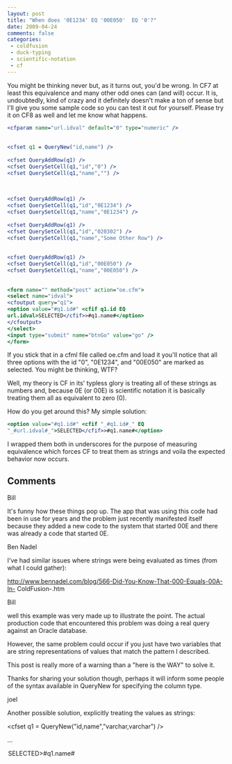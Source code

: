 ```yaml
---
layout: post
title: "When does '0E1234' EQ '00E050'  EQ '0'?"
date: 2009-04-24
comments: false
categories:
 - coldfusion
 - duck-typing
 - scientific-notation
 - cf
---
```

You might be thinking never but, as it turns out, you'd be wrong. In CF7 at
least this equivalence and many other odd ones can (and will) occur. It is,
undoubtedly, kind of crazy and it definitely doesn't make a ton of sense but
I'll give you some sample code so you can test it out for yourself. Please try
it on CF8 as well and let me know what happens.  
  
```cfm  
<cfparam name="url.idval" default="0" type="numeric" />  
  
  
<cfset q1 = QueryNew("id,name") />  
  
<cfset QueryAddRow(q1) />  
<cfset QuerySetCell(q1,"id","0") />  
<cfset QuerySetCell(q1,"name","") />  
  
  
  
<cfset QueryAddRow(q1) />  
<cfset QuerySetCell(q1,"id","0E1234") />  
<cfset QuerySetCell(q1,"name","0E1234") />  
  
<cfset QueryAddRow(q1) />  
<cfset QuerySetCell(q1,"id","020302") />  
<cfset QuerySetCell(q1,"name","Some Other Row") />  
  
  
<cfset QueryAddRow(q1) />  
<cfset QuerySetCell(q1,"id","00E050") />  
<cfset QuerySetCell(q1,"name","00E050") />  
  
  
<form name="" method="post" action="oe.cfm">  
<select name="idval">  
<cfoutput query="q1">  
<option value="#q1.id#" <cfif q1.id EQ
url.idval>SELECTED</cfif>>#q1.name#</option>  
</cfoutput>  
</select>  
<input type="submit" name="btnGo" value="go" />  
</form>  
```  
  
If you stick that in a cfml file called oe.cfm and load it you'll notice that
all three options with the id "0", "0E1234", and "00E050" are marked as
selected. You might be thinking, WTF?  
  
Well, my theory is CF in its' typless glory is treating all of these strings
as numbers and, because 0E (or 00E) is scientific notation it is basically
treating them all as equivalent to zero (0).  
  
How do you get around this? My simple solution:  
```cfm  
<option value="#q1.id#" <cfif "_#q1.id#_" EQ
"_#url.idval#_">SELECTED</cfif>>#q1.name#</option>  
```  
  
I wrapped them both in underscores for the purpose of measuring equivalence
which forces CF to treat them as strings and voila the expected behavior now
occurs.

## Comments

Bill

It's funny how these things pop up. The app that was using this code had been
in use for years and the problem just recently manifested itself because they
added a new code to the system that started 00E and there was already a code
that started 0E.

Ben Nadel

I've had similar issues where strings were being evaluated as times (from what
I could gather):  
  
http://www.bennadel.com/blog/566-Did-You-Know-That-000-Equals-00A-In-
ColdFusion-.htm

Bill

well this example was very made up to illustrate the point. The actual
production code that encountered this problem was doing a real query against
an Oracle database.  
  
However, the same problem could occur if you just have two variables that are
string representations of values that match the pattern I described.  
  
This post is really more of a warning than a "here is the WAY" to solve it.  
  
Thanks for sharing your solution though, perhaps it will inform some people of
the syntax available in QueryNew for specifying the column type.

joel

Another possible solution, explicitly treating the values as strings:  
  
<cfparam name="form.idval" default="0" type="string" />  
  
<cfset q1 = QueryNew("id,name","varchar,varchar") />  
  
...  
  
<option value="#q1.id#" <cfif CompareNoCase(q1.id, form.idval) EQ
0>SELECTED</cfif>>#q1.name#</option>

